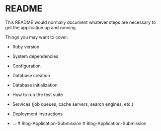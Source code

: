 # README

This README would normally document whatever steps are necessary to get the
application up and running.

Things you may want to cover:

* Ruby version

* System dependencies

* Configuration

* Database creation

* Database initialization

* How to run the test suite

* Services (job queues, cache servers, search engines, etc.)

* Deployment instructions

* ...
#   B l o g - A p p l i c a t i o n - S u b m i s s i o n  
 #   B l o g - A p p l i c a t i o n - S u b m i s s i o n  
 